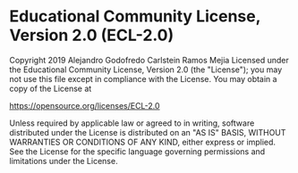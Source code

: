 # Educational Community License, Version 2.0 (ECL-2.0)

Copyright 2019 Alejandro Godofredo Carlstein Ramos Mejia Licensed under the
Educational Community License, Version 2.0 (the "License"); you may
not use this file except in compliance with the License. You may
obtain a copy of the License at

https://opensource.org/licenses/ECL-2.0

Unless required by applicable law or agreed to in writing,
software distributed under the License is distributed on an "AS IS"
BASIS, WITHOUT WARRANTIES OR CONDITIONS OF ANY KIND, either express
or implied. See the License for the specific language governing
permissions and limitations under the License.